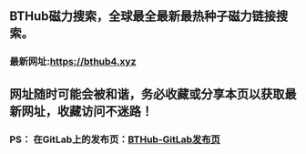 ## **BTHub磁力搜索，全球最全最新最热种子磁力链接搜索。**
### 最新网址:<a href="https://bthub4.xyz" target="_blank">https://bthub4.xyz</a>
## 网址随时可能会被和谐，务必收藏或分享本页以获取最新网址，收藏访问不迷路！

### PS： 在GitLab上的发布页：[**BTHub-GitLab发布页**](https://gitlab.com/fwonggh/Bthub/-/blob/master/README.md)
     


